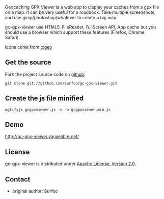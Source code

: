 Geocaching GPX Viewer is a web app to display your caches from a gpx file on a map.
It can be very useful for a roadbook. Take multiple screenshots, and use gimp/photoshop/whatever to create a big map.

gc-gpx-viewer use HTML5, FileReader, FullScreen API, App cache but you should use a browser which support these features (Firefox, Chrome, Safari)

Icons come from [c:geo](https://github.com/cgeo/cgeo)

Get the source
--------------

Fork the project source code on [github](https://github.com/Surfoo/gc-gpx-viewer/):

    git clone git://github.com/Surfoo/gc-gpx-viewer.git


Create the js file minified
---------------------------
    uglifyjs gcgpxviewer.js -c -o gcgpxviewer.min.js

Demo
----

http://gc-gpx-viewer.vaguelibre.net/

License
-------

gc-gpx-viewer is distributed under [Apache License, Version 2.0](http://www.apache.org/licenses/LICENSE-2.0).

Contact
-------

- original author: Surfoo
